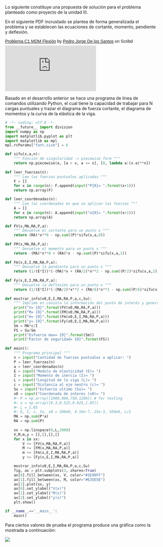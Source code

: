 <!-- 
.. title: Propuesta de solución: Proyecto 02, Mecánica de Materiales
.. slug: propuesta-de-solucion-proyecto-02
.. date: 2017-05-06 17:29:55 UTC-05:00
.. tags: 
.. category: 
.. link: 
.. description: 
.. type: text
-->

Lo siguiente constituye una propuesta de solución para el problema planteado como 
proyecto de la unidad III. 

En el siguiente PDF incrustado se plantea de forma generalizada el problema y se 
establecen las ecuaciones de cortante, momento, pendiente y deflexión.

<p  style=" margin: 12px auto 6px auto; font-family: Helvetica,Arial,Sans-serif; font-style: normal; font-variant: normal; font-weight: normal; font-size: 14px; line-height: normal; font-size-adjust: none; font-stretch: normal; -x-system-font: none; display: block;">   <a title="View Problema C1 MDM Flexión on Scribd" href="https://www.scribd.com/document/347549656/Problema-C1-MDM-Flexion#from_embed"  style="text-decoration: underline;" >Problema C1 MDM Flexión</a> by <a title="View Pedro Jorge De los Santos's profile on Scribd" href="https://es.scribd.com/user/34098898/Pedro-Jorge-De-los-Santos#from_embed"  style="text-decoration: underline;" >Pedro Jorge De los Santos</a> on Scribd</p><iframe class="scribd_iframe_embed" src="https://www.scribd.com/embeds/347549656/content?start_page=1&view_mode=slideshow&access_key=key-peUXuJri0mgZRhXdEZdt&show_recommendations=true" data-auto-height="true" data-aspect-ratio="0.7068965517241379" scrolling="no" id="doc_82014" width="null" height="null" frameborder="0"></iframe><script type="text/javascript">(function() { var scribd = document.createElement("script"); scribd.type = "text/javascript"; scribd.async = true; scribd.src = "https://www.scribd.com/javascripts/embed_code/inject.js"; var s = document.getElementsByTagName("script")[0]; s.parentNode.insertBefore(scribd, s); })();</script>


Basado en el desarrollo anterior se hace una programa de linea de comandos utilizando Python, 
el cual tiene la capacidad de trabajar para N cargas puntuales y trazar el diagrama de fuerza 
cortante, el diagrama de momentos y la curva de la elástica de la viga.

```python
# -*- coding: utf-8 -*-
from __future__ import division
import numpy as np
import matplotlib.pyplot as plt
import matplotlib as mpl
mpl.rcParams["font.size"] = 6

def sifu(x,a,n):
    """ Funcion de singularidad -> piecewise form """
    return np.piecewise(a, [a > x, a <= x], [0, lambda a:(x-a)**n])
    
def leer_fuerzas(n):
    """ Lee las fuerzas puntuales aplicadas """
    F = []
    for x in range(n): F.append(input("P{0}= ".format(x+1)))
    return np.array(F)

def leer_coordenadas(n):
    """ Lee las coordenadas en que se aplican las fuerzas """
    A = []
    for x in range(n): A.append(input("a{0}= ".format(x+1)))
    return np.array(A)

def FV(x,MA,RA,P,a): 
    """ Devuelve el cortante para un punto x """
    return (RA)*x**0 - np.sum((P)*sifu(x,a,0))
    
def FM(x,MA,RA,P,a): 
    """ Devuelve el momento para un punto x """
    return -(MA)*x**0 + (RA)*x - np.sum((P)*sifu(x,a,1))
    
def Fm(x,E,I,MA,RA,P,a): 
    """ Devuelve la pendiente para un punto x """
    return (1/(E*I))*(-(MA)*x + (RA/2)*x**2 - np.sum((P/2)*sifu(x,a,2)))
    
def Fy(x,E,I,MA,RA,P,a):
    """ Devuelve la deflexión para un punto x """
    return (1/(E*I))*(-(MA/2)*x**2 + (RA/6)*x**3 - np.sum((P/6)*sifu(x,a,3)))
    
def mostrar_info(x0,E,I,MA,RA,P,a,c,Su):
    """ Imprime en consola la información del punto de interés y general"""
    print("V= {0}".format(FV(x0,MA,RA,P,a)))
    print("M= {0}".format(FM(x0,MA,RA,P,a)))
    print("m= {0}".format(Fm(x0,E,I,MA,RA,P,a)))
    print("y= {0}".format(Fy(x0,E,I,MA,RA,P,a)))
    Sm = MA*c/I
    FS = Su/Sm
    print("Esfuerzo max= {0}".format(Sm))
    print("Factor de seguridad= {0}".format(FS))
    
def main():
    """ Programa principal """
    n = input("Cantidad de fuerzas puntuales a aplicar: ")
    P = leer_fuerzas(n)
    a = leer_coordenadas(n)
    E = input("Modulo de elasticidad (E)= ")
    I = input("Momento de inercia (I)= ")
    L = input("Longitud de la viga (L)= ")
    c = input("Distancia al eje neutro (c)= ")
    Su = input("Esfuerzo ultimo (Su)= ")
    x0 = input("Coordenada de interes (x0)= ")
    #~ P = np.array([1000,800,750,1200]) # for testing
    #~ a = np.array([0.3,0.525,0.825,1.05])
    #~ L = 1.05
    #~ E, I, c, Su, x0 = 200e9, 4.16e-7, 25e-3, 450e6, L/2
    MA = np.sum(P*a)
    RA = np.sum(P)
    
    xx = np.linspace(0,L,2000)
    V,M,m,y = [],[],[],[]
    for x in xx:
        V += [FV(x,MA,RA,P,a)]
        M += [FM(x,MA,RA,P,a)]
        m += [Fm(x,E,I,MA,RA,P,a)]
        y += [Fy(x,E,I,MA,RA,P,a)]

    mostrar_info(x0,E,I,MA,RA,P,a,c,Su)
    fig, ax = plt.subplots(3, sharex=True)
    ax[0].fill_between(xx, V, color="#1E90FF")
    ax[1].fill_between(xx, M, color="#E35E5E")
    ax[2].plot(xx, y)
    ax[0].set_ylabel("V(x)")
    ax[1].set_ylabel("M(x)")
    ax[2].set_ylabel("y(x)")
    plt.show()

if __name__=='__main__':
    main()

```

Para ciertos valores de prueba el programa produce una gráfica como la mostrada a continuación:

![](/img/beam_diagram.png)
